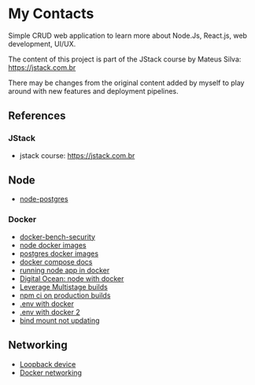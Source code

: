 # My Contacts

Simple CRUD web application to learn more about Node.Js, React.js, web development, UI/UX.

The content of this project is part of the JStack course by Mateus Silva: https://jstack.com.br

There may be changes from the original content added by myself to play around with new features and deployment pipelines.

## References

### JStack

- jstack course: https://jstack.com.br

## Node

- [node-postgres](https://node-postgres.com/)

### Docker

- [docker-bench-security](https://github.com/docker/docker-bench-security)
- [node docker images](https://github.com/nodejs/docker-node)
- [postgres docker images](https://github.com/docker-library/docs/blob/master/postgres/README.md)
- [docker compose docs](https://docs.docker.com/compose/compose-file/)
- [running node app in docker](https://nodejs.org/en/docs/guides/nodejs-docker-webapp/)
- [Digital Ocean: node with docker](https://www.digitalocean.com/community/tutorials/containerizing-a-node-js-application-for-development-with-docker-compose)
- [Leverage Multistage builds](https://blog.logrocket.com/node-js-docker-improve-dx-docker-compose/)
- [npm ci on production builds](https://blog.npmjs.org/post/171556855892/introducing-npm-ci-for-faster-more-reliable)
- [.env with docker](https://vsupalov.com/override-docker-compose-dot-env/)
- [.env with docker 2](https://vsupalov.com/docker-arg-env-variable-guide/)
- [bind mount not updating](https://medium.com/@jonsbun/why-need-to-be-careful-when-mounting-single-files-into-a-docker-container-4f929340834)
## Networking

- [Loopback device](https://askubuntu.com/questions/247625/what-is-the-loopback-device-and-how-do-i-use-it)
- [Docker networking](https://docs.docker.com/desktop/networking/#use-cases-and-workarounds)
